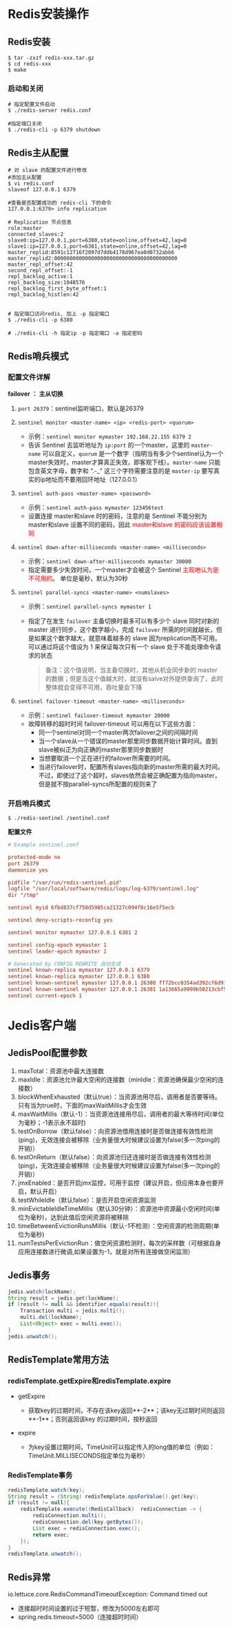 # Redis安装操作

## Redis安装

```shell
$ tar -zxzf redis-xxx.tar.gz
$ cd redis-xxx
$ make
```

### 启动和关闭

```shell
# 指定配置文件启动
$ ./redis-server redis.conf

#指定端口关闭
$ ./redis-cli -p 6379 shutdown
```



## Redis主从配置

```shell
# 对 slave 的配置文件进行修改
#添加主从配置
$ vi redis.conf
slaveof 127.0.0.1 6379

#查看是否配置成功的 redis-cli 下的命令
127.0.0.1:6379> info replication

# Replication 节点信息
role:master
connected_slaves:2
slave0:ip=127.0.0.1,port=6380,state=online,offset=42,lag=0
slave1:ip=127.0.0.1,port=6381,state=online,offset=42,lag=0
master_replid:8591c12716f2097d7ddb4178d967ea0d0732abb6
master_replid2:0000000000000000000000000000000000000000
master_repl_offset:42
second_repl_offset:-1
repl_backlog_active:1
repl_backlog_size:1048576
repl_backlog_first_byte_offset:1
repl_backlog_histlen:42


# 指定端口访问redis, 加上 -p 指定端口
$ ./redis-cli -p 6380

# ./redis-cli -h 指定ip -p 指定端口 -a 指定密码
```



## Redis哨兵模式

### 配置文件详解

**failover ： 主从切换**

1. `port 26379`：sentinel监听端口，默认是26379

2. `sentinel monitor <master-name> <ip> <redis-port> <quorum>` 

   - 示例：`sentinel monitor mymaster 192.168.22.155 6379 2`
   - 告诉 Sentinel 去监听地址为 `ip:port` 的一个master，这里的 `master-name` 可以自定义，`quorum` 是一个数字（指明当有多少个sentinel认为一个master失效时，master才算真正失效，即客观下线）。`master-name` 只能包含英文字母，数字和 “.-_” 这三个字符需要注意的是 `master-ip` 要写真实的ip地址而不要用回环地址（127.0.0.1）

3. `sentinel auth-pass <master-name> <password>`

   - 示例：`sentinel auth-pass mymaster 123456test`
   - 设置连接 master和slave 时的密码，注意的是 Sentinel 不能分别为 master和slave 设置不同的密码，因此<font color=red> master和slave 的密码应该设置相同</font>

4. `sentinel down-after-milliseconds <master-name> <milliseconds>`

   - 示例：`sentinel down-after-milliseconds mymaster 30000`
   - 指定需要多少失效时间，一个master才会被这个 Sentinel <font color=red>主观地认为是不可用的</font>。 单位是毫秒，默认为30秒

5. `sentinel parallel-syncs <master-name> <numslaves> `

   - 示例：`sentinel parallel-syncs mymaster 1`

   - 指定了在发生 `failover` 主备切换时最多可以有多少个 slave 同时对新的 master 进行同步，这个数字越小，完成 `failover` 所需的时间就越长，但是如果这个数字越大，就意味着越多的 slave 因为replication而不可用。可以通过将这个值设为 1 来保证每次只有一个 slave 处于不能处理命令请求的状态

     > 备注：这个值说明，当主备切换时，其他从机会同步新的 master 的数据；但是当这个值越大时，就没有salve对外提供查询了，此时整体就会变得不可用，吞吐量会下降

6. `sentinel failover-timeout <master-name> <milliseconds>`

   - 示例：`sentinel failover-timeout mymaster 20000`
   - 故障转移的超时时间 failover-timeout 可以用在以下这些方面：
     - 同一个sentinel对同一个master两次failover之间的间隔时间
     - 当一个slave从一个错误的master那里同步数据开始计算时间。直到slave被纠正为向正确的master那里同步数据时
     - 当想要取消一个正在进行的failover所需要的时间。
     - 当进行failover时，配置所有slaves指向新的master所需的最大时间。不过，即使过了这个超时，slaves依然会被正确配置为指向master，但是就不按parallel-syncs所配置的规则来了



### 开启哨兵模式

```shell
$ ./redis-sentinel /sentinel.conf
```

**配置文件**

```conf
# Example sentinel.conf

protected-mode no
port 26379
daemonize yes

pidfile "/var/run/redis-sentinel.pid"
logfile "/usr/local/software/redis/logs/log-6379/sentinel.log"
dir "/tmp"

sentinel myid 6fbd837cf750d5985ca21327c094f8c16e5f5ecb

sentinel deny-scripts-reconfig yes

sentinel monitor mymaster 127.0.0.1 6381 2

sentinel config-epoch mymaster 1
sentinel leader-epoch mymaster 1

# Generated by CONFIG REWRITE 自动生成
sentinel known-replica mymaster 127.0.0.1 6379
sentinel known-replica mymaster 127.0.0.1 6380
sentinel known-sentinel mymaster 127.0.0.1 26380 ff72bcc0354ad392cf6d9154287dc5f02746b404
sentinel known-sentinel mymaster 127.0.0.1 26381 1a13665a9999b50213cbf5c6bf251a68c63b60b6
sentinel current-epoch 1

```





# Jedis客户端

## JedisPool配置参数

1. maxTotal：资源池中最大连接数
2. maxIdle：资源池允许最大空闲的连接数（minIdle：资源池确保最少空闲的连接数）
3. blockWhenExhausted（默认true）：当资源池用尽后，调用者是否要等待。只有当为true时，下面的maxWaitMillis才会生效
4. maxWaitMillis（默认-1）：当资源池连接用尽后，调用者的最大等待时间(单位为毫秒；-1表示永不超时)
5. testOnBorrow（默认false）：向资源池借用连接时是否做连接有效性检测(ping)，无效连接会被移除（业务量很大时候建议设置为false(多一次ping的开销)）
6. testOnReturn（默认false）：向资源池归还连接时是否做连接有效性检测(ping)，无效连接会被移除（业务量很大时候建议设置为false(多一次ping的开销)）
7. jmxEnabled：是否开启jmx监控，可用于监控（建议开启，但应用本身也要开启，默认开启）
8. testWhileIdle（默认false）：是否开启空闲资源监测
9. minEvictableIdleTimeMillis（默认30分钟）：资源池中资源最小空闲时间(单位为毫秒)，达到此值后空闲资源将被移除
10. timeBetweenEvictionRunsMillis（默认-1不检测）：空闲资源的检测周期(单位为毫秒)
11. numTestsPerEvictionRun：做空闲资源检测时，每次的采样数（可根据自身应用连接数进行微调,如果设置为-1，就是对所有连接做空闲监测）





## Jedis事务

````java
jedis.watch(lockName);
String result = jedis.get(lockName);
if (result != null && identifier.equals(result)){
    Transaction multi = jedis.multi();
    multi.del(lockName);
    List<Object> exec = multi.exec();
}
jedis.unwatch();
````



## RedisTemplate常用方法

### **redisTemplate.getExpire**和redisTemplate.expire

- getExpire
  - 获取key的过期时间，不存在该key返回**-2**；该key无过期时间则返回**-1**；否则返回该key 的过期时间，按秒返回

- expire
  - 为key设置过期时间，TimeUnit可以指定传入的long值的单位（例如：TimeUnit.MILLISECONDS指定单位为毫秒）

### RedisTemplate事务

````java
redisTemplate.watch(key);
String result = (String) redisTemplate.opsForValue().get(key);
if (result != null){
    redisTemplate.execute((RedisCallback)  redisConnection -> {
        redisConnection.multi();
        redisConnection.del(key.getBytes());
        List exec = redisConnection.exec();
        return exec;
    });
}
redisTemplate.unwatch();
````





## Redis异常

io.lettuce.core.RedisCommandTimeoutException: Command timed out

- 连接超时时间设置的过于短暂，修改为5000左右即可
- spring.redis.timeout=5000（连接超时时间）



